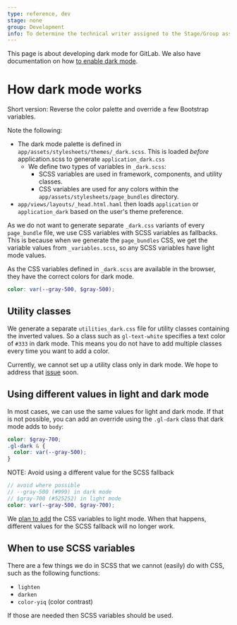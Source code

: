 ```yaml
---
type: reference, dev
stage: none
group: Development
info: To determine the technical writer assigned to the Stage/Group associated with this page, see https://about.gitlab.com/handbook/product/ux/technical-writing/#assignments
---
```


This page is about developing dark mode for GitLab. We also have documentation on how
[to enable dark mode](../../user/profile/preferences.md#dark-mode).

# How dark mode works

Short version: Reverse the color palette and override a few Bootstrap variables.

Note the following:

- The dark mode palette is defined in `app/assets/stylesheets/themes/_dark.scss`.
  This is loaded _before_ application.scss to generate `application_dark.css`
  - We define two types of variables in `_dark.scss`:
    - SCSS variables are used in framework, components, and utility classes.
    - CSS variables are used for any colors within the `app/assets/stylesheets/page_bundles` directory.
- `app/views/layouts/_head.html.haml` then loads `application` or `application_dark` based on the user's theme preference.

As we do not want to generate separate `_dark.css` variants of every `page_bundle` file,
we use CSS variables with SCSS variables as fallbacks. This is because when we generate the `page_bundles`
CSS, we get the variable values from `_variables.scss`, so any SCSS variables have light mode values.

As the CSS variables defined in `_dark.scss` are available in the browser, they have the
correct colors for dark mode.

```scss
color: var(--gray-500, $gray-500);
```

## Utility classes

We generate a separate `utilities_dark.css` file for utility classes containing the inverted values. So a class
such as `gl-text-white` specifies a text color of `#333` in dark mode. This means you do not have to
add multiple classes every time you want to add a color.

Currently, we cannot set up a utility class only in dark mode. We hope to address that
[issue](https://gitlab.com/gitlab-org/gitlab-ui/-/issues/1141) soon.

## Using different values in light and dark mode

In most cases, we can use the same values for light and dark mode. If that is not possible, you
can add an override using the `.gl-dark` class that dark mode adds to `body`:

```scss
color: $gray-700;
.gl-dark & {
  color: var(--gray-500);
}
```

NOTE:
Avoid using a different value for the SCSS fallback

```scss
// avoid where possible
// --gray-500 (#999) in dark mode
// $gray-700 (#525252) in light mode
color: var(--gray-500, $gray-700);
```

We [plan to add](https://gitlab.com/gitlab-org/gitlab/-/issues/301147) the CSS variables to light mode. When that happens, different values for the SCSS fallback will no longer work.

## When to use SCSS variables

There are a few things we do in SCSS that we cannot (easily) do with CSS, such as the following
functions:

- `lighten`
- `darken`
- `color-yiq` (color contrast)

If those are needed then SCSS variables should be used.
